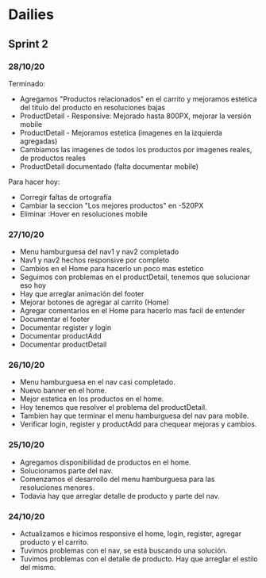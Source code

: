 # Dailies

## Sprint 2

### 28/10/20

Terminado:
  - Agregamos "Productos relacionados" en el carrito y mejoramos estetica del titulo del producto en resoluciones bajas
  - ProductDetail - Responsive: Mejorado hasta 800PX, mejorar la versión mobile
  - ProductDetail - Mejoramos estetica (imagenes en la izquierda agregadas)
  - Cambiamos las imagenes de todos los productos por imagenes reales, de productos reales
  - ProductDetail documentado (falta documentar mobile)
  
Para hacer hoy:
  - Corregir faltas de ortografía
  - Cambiar la seccion "Los mejores productos" en -520PX
  - Eliminar :Hover en resoluciones mobile

### 27/10/20

- Menu hamburguesa del nav1 y nav2 completado
- Nav1 y nav2 hechos responsive por completo
- Cambios en el Home para hacerlo un poco mas estetico
- Seguimos con problemas en el productDetail, tenemos que solucionar eso hoy
- Hay que arreglar animación del footer
- Mejorar botones de agregar al carrito (Home)
- Agregar comentarios en el Home para hacerlo mas facil de entender
- Documentar el footer
- Documentar register y  login
- Documentar productAdd
- Documentar productDetail

### 26/10/20

- Menu hamburguesa en el nav casi completado.
- Nuevo banner en el home.
- Mejor estetica en los productos en el home.
- Hoy tenemos que resolver el problema del productDetail.
- Tambien hay que terminar el menu hamburguesa del nav para mobile.
- Verificar login, register y productAdd para chequear mejoras y cambios.

### 25/10/20

- Agregamos disponibilidad de productos en el home.
- Solucionamos parte del nav.
- Comenzamos el desarrollo del menu hamburguesa para las resoluciones menores.
- Todavia hay que arreglar detalle de producto y parte del nav.

### 24/10/20

- Actualizamos e hicimos responsive el home, login, register, agregar producto y el carrito.
- Tuvimos problemas con el nav, se está buscando una solución.
- Tuvimos problemas con el detalle de producto. Hay que arreglar el estilo del mismo.
